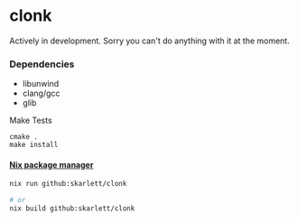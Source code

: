 # clonk

Actively in development. Sorry you can't do anything with it at the moment. 


### Dependencies
- libunwind
- clang/gcc
- glib


Make Tests
```
cmake .
make install
```

#### [Nix package manager][1]
```sh
nix run github:skarlett/clonk

# or
nix build github:skarlett/clonk
```


[1]: https://github.com/NixOS/nixpkgs

